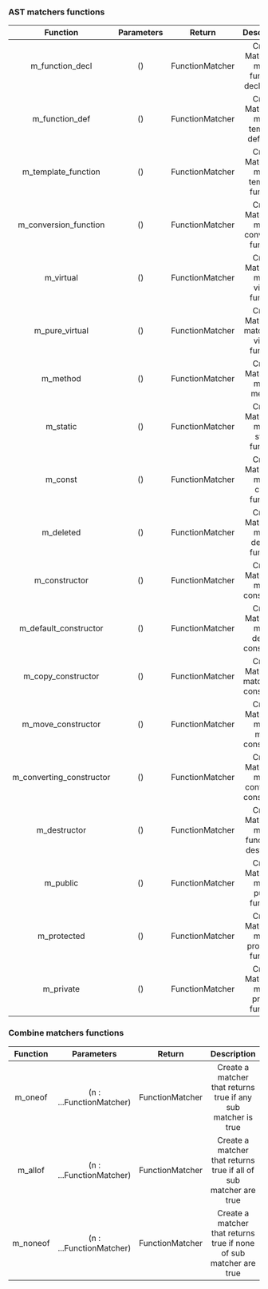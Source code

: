 ### AST matchers functions

|         Function         | Parameters |     Return      |                  Description                   |
| :----------------------: | :--------: | :-------------: | :--------------------------------------------: |
|     m_function_decl      |     ()     | FunctionMatcher |  Create Matcher to match function declaration  |
|      m_function_def      |     ()     | FunctionMatcher |  Create Matcher to match template definition   |
|   m_template_function    |     ()     | FunctionMatcher |   Create Matcher to match template function    |
|  m_conversion_function   |     ()     | FunctionMatcher |  Create Matcher to match conversion function   |
|        m_virtual         |     ()     | FunctionMatcher |    Create Matcher to match virtual function    |
|      m_pure_virtual      |     ()     | FunctionMatcher | Create Matcher to match pure virtual function  |
|         m_method         |     ()     | FunctionMatcher |         Create Matcher to match method         |
|         m_static         |     ()     | FunctionMatcher |    Create Matcher to match static function     |
|         m_const          |     ()     | FunctionMatcher |     Create Matcher to match const function     |
|        m_deleted         |     ()     | FunctionMatcher |    Create Matcher to match deleted function    |
|      m_constructor       |     ()     | FunctionMatcher |      Create Matcher to match constructor       |
|  m_default_constructor   |     ()     | FunctionMatcher |  Create Matcher to match default constructor   |
|    m_copy_constructor    |     ()     | FunctionMatcher |    Create Matcher to match copy constructor    |
|    m_move_constructor    |     ()     | FunctionMatcher |    Create Matcher to match move constructor    |
| m_converting_constructor |     ()     | FunctionMatcher | Create Matcher to match converting constructor |
|       m_destructor       |     ()     | FunctionMatcher | Create Matcher to match function is destructor |
|         m_public         |     ()     | FunctionMatcher |    Create Matcher to match public function     |
|       m_protected        |     ()     | FunctionMatcher |   Create Matcher to match protected function   |
|        m_private         |     ()     | FunctionMatcher |    Create Matcher to match private function    |

### Combine matchers functions

| Function |        Parameters        |     Return      |                            Description                             |
| :------: | :----------------------: | :-------------: | :----------------------------------------------------------------: |
| m_oneof  | (n : ...FunctionMatcher) | FunctionMatcher |   Create a matcher that returns true if any sub matcher is true    |
| m_allof  | (n : ...FunctionMatcher) | FunctionMatcher | Create a matcher that returns true if all of sub matcher are true  |
| m_noneof | (n : ...FunctionMatcher) | FunctionMatcher | Create a matcher that returns true if none of sub matcher are true |
